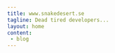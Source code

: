 ```yaml
---
title: www.snakedesert.se 
tagline: Dead tired developers... 
layout: home 
content:
 - blog
---
```

